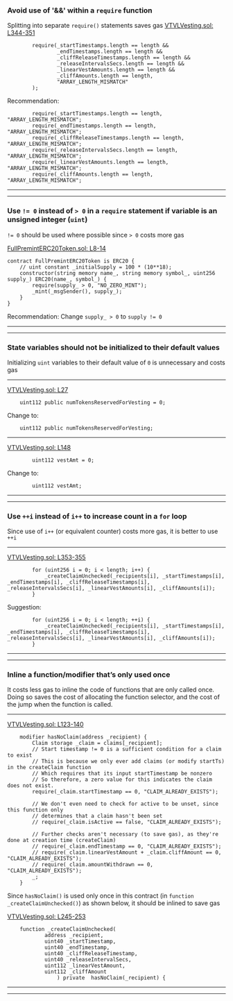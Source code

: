 ### Avoid use of '&&' within a `require` function
Splitting into separate `require()` statements saves gas
[VTVLVesting.sol: L344-351](https://github.com/code-423n4/2022-09-vtvl/blob/f68b7f3e61dad0d873b5b5a1e8126b839afeab5f/contracts/VTVLVesting.sol#L344-L351)
```solidity
        require(_startTimestamps.length == length &&
                _endTimestamps.length == length &&
                _cliffReleaseTimestamps.length == length &&
                _releaseIntervalsSecs.length == length &&
                _linearVestAmounts.length == length &&
                _cliffAmounts.length == length, 
                "ARRAY_LENGTH_MISMATCH"
        );
```
Recommendation:
```solidity
        require(_startTimestamps.length == length, "ARRAY_LENGTH_MISMATCH";
        require(_endTimestamps.length == length, "ARRAY_LENGTH_MISMATCH";
        require(_cliffReleaseTimestamps.length == length, "ARRAY_LENGTH_MISMATCH";
        require(_releaseIntervalsSecs.length == length, "ARRAY_LENGTH_MISMATCH";
        require(_linearVestAmounts.length == length, "ARRAY_LENGTH_MISMATCH";
        require(_cliffAmounts.length == length, "ARRAY_LENGTH_MISMATCH";
```
___
___

### Use `!= 0` instead of `> 0` in a `require` statement if variable is an unsigned integer (`uint`) 
`!= 0` should be used where possible since `> 0` costs more gas

[FullPremintERC20Token.sol: L8-14](https://github.com/code-423n4/2022-09-vtvl/blob/f68b7f3e61dad0d873b5b5a1e8126b839afeab5f/contracts/token/FullPremintERC20Token.sol#L8-L14)
```solidity
contract FullPremintERC20Token is ERC20 {
    // uint constant _initialSupply = 100 * (10**18);
    constructor(string memory name_, string memory symbol_, uint256 supply_) ERC20(name_, symbol_) {
        require(supply_ > 0, "NO_ZERO_MINT");
        _mint(_msgSender(), supply_);
    }
}
```
Recommendation: Change `supply_ > 0` to `supply != 0`
___
___

### State variables should not be initialized to their default values
Initializing `uint` variables to their default value of `0` is unnecessary and costs gas
___
[VTVLVesting.sol: L27](https://github.com/code-423n4/2022-09-vtvl/blob/f68b7f3e61dad0d873b5b5a1e8126b839afeab5f/contracts/VTVLVesting.sol#L27)
```solidity
    uint112 public numTokensReservedForVesting = 0;
```
Change to: 
```solidity
    uint112 public numTokensReservedForVesting;
```
___
[VTVLVesting.sol: L148](https://github.com/code-423n4/2022-09-vtvl/blob/f68b7f3e61dad0d873b5b5a1e8126b839afeab5f/contracts/VTVLVesting.sol#L148)
```solidity
        uint112 vestAmt = 0;
```
Change to: 
```solidity
        uint112 vestAmt;
```
___
___

### Use `++i` instead of `i++` to increase count in a `for` loop
Since use of  `i++` (or equivalent counter) costs more gas, it is better to use `++i`
___
[VTVLVesting.sol: L353-355](https://github.com/code-423n4/2022-09-vtvl/blob/f68b7f3e61dad0d873b5b5a1e8126b839afeab5f/contracts/VTVLVesting.sol#L353-L355)
```solidity
        for (uint256 i = 0; i < length; i++) {
            _createClaimUnchecked(_recipients[i], _startTimestamps[i], _endTimestamps[i], _cliffReleaseTimestamps[i], _releaseIntervalsSecs[i], _linearVestAmounts[i], _cliffAmounts[i]);
        }
```
Suggestion:
```solidity
        for (uint256 i = 0; i < length; ++i) {
            _createClaimUnchecked(_recipients[i], _startTimestamps[i], _endTimestamps[i], _cliffReleaseTimestamps[i], _releaseIntervalsSecs[i], _linearVestAmounts[i], _cliffAmounts[i]);
        }
```
___
___


### Inline a function/modifier that’s only used once
It costs less gas to inline the code of functions that are only called once. Doing so saves the cost of allocating the function selector, and the cost of the jump when the function is called.
___
[VTVLVesting.sol: L123-140](https://github.com/code-423n4/2022-09-vtvl/blob/f68b7f3e61dad0d873b5b5a1e8126b839afeab5f/contracts/VTVLVesting.sol#L123-L140)
```solidity
    modifier hasNoClaim(address _recipient) {
        Claim storage _claim = claims[_recipient];
        // Start timestamp != 0 is a sufficient condition for a claim to exist
        // This is because we only ever add claims (or modify startTs) in the createClaim function 
        // Which requires that its input startTimestamp be nonzero
        // So therefore, a zero value for this indicates the claim does not exist.
        require(_claim.startTimestamp == 0, "CLAIM_ALREADY_EXISTS");
        
        // We don't even need to check for active to be unset, since this function only 
        // determines that a claim hasn't been set
        // require(_claim.isActive == false, "CLAIM_ALREADY_EXISTS");
    
        // Further checks aren't necessary (to save gas), as they're done at creation time (createClaim)
        // require(_claim.endTimestamp == 0, "CLAIM_ALREADY_EXISTS");
        // require(_claim.linearVestAmount + _claim.cliffAmount == 0, "CLAIM_ALREADY_EXISTS");
        // require(_claim.amountWithdrawn == 0, "CLAIM_ALREADY_EXISTS");
        _;
    }
```
Since `hasNoClaim()` is used only once in this contract (in `function _createClaimUnchecked()`) as shown below, it should be inlined to save gas

[VTVLVesting.sol: L245-253](https://github.com/code-423n4/2022-09-vtvl/blob/f68b7f3e61dad0d873b5b5a1e8126b839afeab5f/contracts/VTVLVesting.sol#L245-L253)
```solidity
    function _createClaimUnchecked(
            address _recipient, 
            uint40 _startTimestamp, 
            uint40 _endTimestamp, 
            uint40 _cliffReleaseTimestamp, 
            uint40 _releaseIntervalSecs, 
            uint112 _linearVestAmount, 
            uint112 _cliffAmount
                ) private  hasNoClaim(_recipient) {
```
___
___
